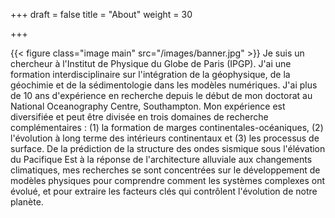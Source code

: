 +++
draft = false
title = "About"
weight = 30

+++

{{< figure class="image main" src="/images/banner.jpg" >}}
Je suis un chercheur à l'Institut de Physique du Globe de Paris (IPGP). J'ai une formation interdisciplinaire sur l'intégration de la géophysique, de la géochimie et de la sédimentologie dans les modèles numériques. J'ai plus de 10 ans d'expérience en recherche depuis le début de mon doctorat au National Oceanography Centre, Southampton. Mon expérience est diversifiée et peut être divisée en trois domaines de recherche complémentaires : (1) la formation de marges continentales-océaniques, (2) l'évolution à long terme des intérieurs continentaux et (3) les processus de surface. De la prédiction de la structure des ondes sismique sous l'élévation du Pacifique Est à la réponse de l'architecture alluviale aux changements climatiques, mes recherches se sont concentrées sur le développement de modèles physiques pour comprendre comment les systèmes complexes ont évolué, et pour extraire les facteurs clés qui contrôlent l'évolution de notre planète.
